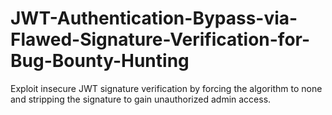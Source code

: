 # JWT-Authentication-Bypass-via-Flawed-Signature-Verification-for-Bug-Bounty-Hunting
Exploit insecure JWT signature verification by forcing the algorithm to none and stripping the signature to gain unauthorized admin access.
